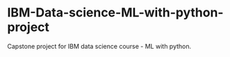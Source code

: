 # IBM-Data-science-ML-with-python-project
Capstone project for IBM data science course - ML with python.
